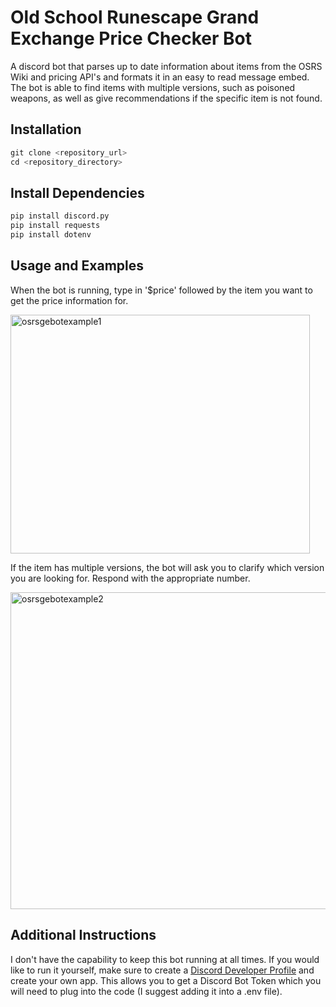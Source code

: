 # Old School Runescape Grand Exchange Price Checker Bot

A discord bot that parses up to date information about items from the OSRS Wiki and pricing API's and formats it in an easy to read message embed. The bot is able to find items with multiple versions, such as poisoned weapons, as well as give recommendations if the specific item is not found. 

## Installation
```Python
git clone <repository_url>
cd <repository_directory>
```

## Install Dependencies
```Python
pip install discord.py
pip install requests
pip install dotenv
```

## Usage and Examples
When the bot is running, type in '$price' followed by the item you want to get the price information for.

<img width="479" height="382" alt="osrsgebotexample1" src="https://github.com/user-attachments/assets/56335267-a124-45dd-ac23-9bf757635e4a" />

If the item has multiple versions, the bot will ask you to clarify which version you are looking for. Respond with the appropriate number.

<img width="866" height="507" alt="osrsgebotexample2" src="https://github.com/user-attachments/assets/a1fb77de-0913-4c16-acde-d856169affc1" />

## Additional Instructions
I don't have the capability to keep this bot running at all times. If you would like to run it yourself, make sure to create a [Discord Developer Profile](https://discord.com/developers/) and create your own app. This allows you to get a Discord Bot Token which you will need to plug into the code (I suggest adding it into a .env file).
